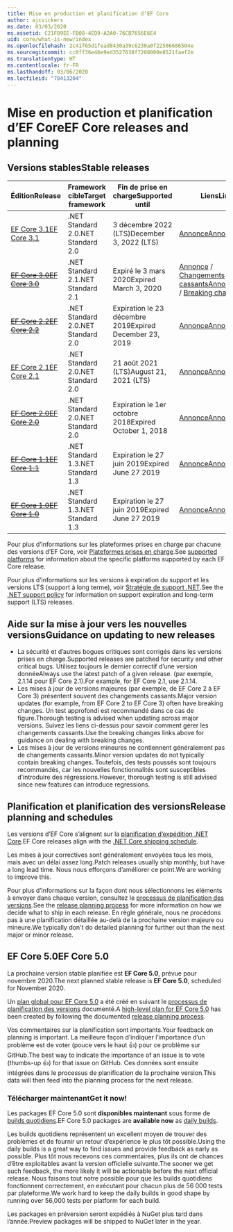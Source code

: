 ```yaml
---
title: Mise en production et planification d’EF Core
author: ajcvickers
ms.date: 03/03/2020
ms.assetid: C21F89EE-FB08-4ED9-A2A0-76CB7656E6E4
uid: core/what-is-new/index
ms.openlocfilehash: 2c41f65d1fead8430a39c6230a0f22506686504e
ms.sourcegitcommit: cc0ff36e46e9ed3527638f7208000e8521faef2e
ms.translationtype: HT
ms.contentlocale: fr-FR
ms.lasthandoff: 03/06/2020
ms.locfileid: "78413204"
---
```

# <a name="ef-core-releases-and-planning"></a><span data-ttu-id="faee7-102">Mise en production et planification d’EF Core</span><span class="sxs-lookup"><span data-stu-id="faee7-102">EF Core releases and planning</span></span>

## <a name="stable-releases"></a><span data-ttu-id="faee7-103">Versions stables</span><span class="sxs-lookup"><span data-stu-id="faee7-103">Stable releases</span></span>

| <span data-ttu-id="faee7-104">Édition</span><span class="sxs-lookup"><span data-stu-id="faee7-104">Release</span></span> | <span data-ttu-id="faee7-105">Framework cible</span><span class="sxs-lookup"><span data-stu-id="faee7-105">Target framework</span></span> | <span data-ttu-id="faee7-106">Fin de prise en charge</span><span class="sxs-lookup"><span data-stu-id="faee7-106">Supported until</span></span> | <span data-ttu-id="faee7-107">Liens</span><span class="sxs-lookup"><span data-stu-id="faee7-107">Links</span></span>
|:--------|------------------|-----------------|------
| [<span data-ttu-id="faee7-108">EF Core 3.1</span><span class="sxs-lookup"><span data-stu-id="faee7-108">EF Core 3.1</span></span>](https://www.nuget.org/packages/Microsoft.EntityFrameworkCore/3.1.2) | <span data-ttu-id="faee7-109">.NET Standard 2.0</span><span class="sxs-lookup"><span data-stu-id="faee7-109">.NET Standard 2.0</span></span> | <span data-ttu-id="faee7-110">3 décembre 2022 (LTS)</span><span class="sxs-lookup"><span data-stu-id="faee7-110">December 3, 2022 (LTS)</span></span> | [<span data-ttu-id="faee7-111">Annonce</span><span class="sxs-lookup"><span data-stu-id="faee7-111">Announcement</span></span>](https://devblogs.microsoft.com/dotnet/announcing-entity-framework-core-3-1-and-entity-framework-6-4/)
| <span data-ttu-id="faee7-112">~~[EF Core 3.0](https://www.nuget.org/packages/Microsoft.EntityFrameworkCore/3.0.3)~~</span><span class="sxs-lookup"><span data-stu-id="faee7-112">~~[EF Core 3.0](https://www.nuget.org/packages/Microsoft.EntityFrameworkCore/3.0.3)~~</span></span> | <span data-ttu-id="faee7-113">.NET Standard 2.1</span><span class="sxs-lookup"><span data-stu-id="faee7-113">.NET Standard 2.1</span></span> | <span data-ttu-id="faee7-114">Expiré le 3 mars 2020</span><span class="sxs-lookup"><span data-stu-id="faee7-114">Expired March 3, 2020</span></span> | <span data-ttu-id="faee7-115">[Annonce](https://devblogs.microsoft.com/dotnet/announcing-ef-core-3-0-and-ef-6-3-general-availability/) / [Changements cassants](ef-core-3.0/breaking-changes.md)</span><span class="sxs-lookup"><span data-stu-id="faee7-115">[Announcement](https://devblogs.microsoft.com/dotnet/announcing-ef-core-3-0-and-ef-6-3-general-availability/) / [Breaking changes](ef-core-3.0/breaking-changes.md)</span></span>
| <span data-ttu-id="faee7-116">~~[EF Core 2.2](https://www.nuget.org/packages/Microsoft.EntityFrameworkCore/2.2.6)~~</span><span class="sxs-lookup"><span data-stu-id="faee7-116">~~[EF Core 2.2](https://www.nuget.org/packages/Microsoft.EntityFrameworkCore/2.2.6)~~</span></span> | <span data-ttu-id="faee7-117">.NET Standard 2.0</span><span class="sxs-lookup"><span data-stu-id="faee7-117">.NET Standard 2.0</span></span> | <span data-ttu-id="faee7-118">Expiration le 23 décembre 2019</span><span class="sxs-lookup"><span data-stu-id="faee7-118">Expired December 23, 2019</span></span> | [<span data-ttu-id="faee7-119">Annonce</span><span class="sxs-lookup"><span data-stu-id="faee7-119">Announcement</span></span>](https://devblogs.microsoft.com/dotnet/announcing-entity-framework-core-2-2/)
| [<span data-ttu-id="faee7-120">EF Core 2.1</span><span class="sxs-lookup"><span data-stu-id="faee7-120">EF Core 2.1</span></span>](https://www.nuget.org/packages/Microsoft.EntityFrameworkCore/2.1.14) | <span data-ttu-id="faee7-121">.NET Standard 2.0</span><span class="sxs-lookup"><span data-stu-id="faee7-121">.NET Standard 2.0</span></span> | <span data-ttu-id="faee7-122">21 août 2021 (LTS)</span><span class="sxs-lookup"><span data-stu-id="faee7-122">August 21, 2021 (LTS)</span></span> | [<span data-ttu-id="faee7-123">Annonce</span><span class="sxs-lookup"><span data-stu-id="faee7-123">Announcement</span></span>](https://devblogs.microsoft.com/dotnet/announcing-entity-framework-core-2-1/)
| <span data-ttu-id="faee7-124">~~[EF Core 2.0](https://www.nuget.org/packages/Microsoft.EntityFrameworkCore/2.0.3)~~</span><span class="sxs-lookup"><span data-stu-id="faee7-124">~~[EF Core 2.0](https://www.nuget.org/packages/Microsoft.EntityFrameworkCore/2.0.3)~~</span></span> | <span data-ttu-id="faee7-125">.NET Standard 2.0</span><span class="sxs-lookup"><span data-stu-id="faee7-125">.NET Standard 2.0</span></span> | <span data-ttu-id="faee7-126">Expiration le 1er octobre 2018</span><span class="sxs-lookup"><span data-stu-id="faee7-126">Expired October 1, 2018</span></span> | [<span data-ttu-id="faee7-127">Annonce</span><span class="sxs-lookup"><span data-stu-id="faee7-127">Announcement</span></span>](https://devblogs.microsoft.com/dotnet/announcing-entity-framework-core-2-0/)
| <span data-ttu-id="faee7-128">~~[EF Core 1.1](https://www.nuget.org/packages/Microsoft.EntityFrameworkCore/1.1.6)~~</span><span class="sxs-lookup"><span data-stu-id="faee7-128">~~[EF Core 1.1](https://www.nuget.org/packages/Microsoft.EntityFrameworkCore/1.1.6)~~</span></span> | <span data-ttu-id="faee7-129">.NET Standard 1.3</span><span class="sxs-lookup"><span data-stu-id="faee7-129">.NET Standard 1.3</span></span> | <span data-ttu-id="faee7-130">Expiration le 27 juin 2019</span><span class="sxs-lookup"><span data-stu-id="faee7-130">Expired June 27 2019</span></span> | [<span data-ttu-id="faee7-131">Annonce</span><span class="sxs-lookup"><span data-stu-id="faee7-131">Announcement</span></span>](https://devblogs.microsoft.com/dotnet/announcing-entity-framework-core-1-1/)
| <span data-ttu-id="faee7-132">~~[EF Core 1.0](https://www.nuget.org/packages/Microsoft.EntityFrameworkCore/1.0.6)~~</span><span class="sxs-lookup"><span data-stu-id="faee7-132">~~[EF Core 1.0](https://www.nuget.org/packages/Microsoft.EntityFrameworkCore/1.0.6)~~</span></span> | <span data-ttu-id="faee7-133">.NET Standard 1.3</span><span class="sxs-lookup"><span data-stu-id="faee7-133">.NET Standard 1.3</span></span> | <span data-ttu-id="faee7-134">Expiration le 27 juin 2019</span><span class="sxs-lookup"><span data-stu-id="faee7-134">Expired June 27 2019</span></span> | [<span data-ttu-id="faee7-135">Annonce</span><span class="sxs-lookup"><span data-stu-id="faee7-135">Announcement</span></span>](https://devblogs.microsoft.com/dotnet/entity-framework-core-1-0-0-available/)

<span data-ttu-id="faee7-136">Pour plus d’informations sur les plateformes prises en charge par chacune des versions d’EF Core, voir [Plateformes prises en charge](../platforms/index.md).</span><span class="sxs-lookup"><span data-stu-id="faee7-136">See [supported platforms](../platforms/index.md) for information about the specific platforms supported by each EF Core release.</span></span>

<span data-ttu-id="faee7-137">Pour plus d’informations sur les versions à expiration du support et les versions LTS (support à long terme), voir [Stratégie de support .NET](https://dotnet.microsoft.com/platform/support/policy/dotnet-core).</span><span class="sxs-lookup"><span data-stu-id="faee7-137">See the [.NET support policy](https://dotnet.microsoft.com/platform/support/policy/dotnet-core) for information on support expiration and long-term support (LTS) releases.</span></span>

## <a name="guidance-on-updating-to-new-releases"></a><span data-ttu-id="faee7-138">Aide sur la mise à jour vers les nouvelles versions</span><span class="sxs-lookup"><span data-stu-id="faee7-138">Guidance on updating to new releases</span></span>

* <span data-ttu-id="faee7-139">La sécurité et d’autres bogues critiques sont corrigés dans les versions prises en charge.</span><span class="sxs-lookup"><span data-stu-id="faee7-139">Supported releases are patched for security and other critical bugs.</span></span> <span data-ttu-id="faee7-140">Utilisez toujours le dernier correctif d’une version donnée</span><span class="sxs-lookup"><span data-stu-id="faee7-140">Always use the latest patch of a given release.</span></span> <span data-ttu-id="faee7-141">(par exemple, 2.1.14 pour EF Core 2.1).</span><span class="sxs-lookup"><span data-stu-id="faee7-141">For example, for EF Core 2.1, use 2.1.14.</span></span>
* <span data-ttu-id="faee7-142">Les mises à jour de versions majeures (par exemple, de EF Core 2 à EF Core 3) présentent souvent des changements cassants.</span><span class="sxs-lookup"><span data-stu-id="faee7-142">Major version updates (for example, from EF Core 2 to EF Core 3) often have breaking changes.</span></span> <span data-ttu-id="faee7-143">Un test approfondi est recommandé dans ce cas de figure.</span><span class="sxs-lookup"><span data-stu-id="faee7-143">Thorough testing is advised when updating across major versions.</span></span> <span data-ttu-id="faee7-144">Suivez les liens ci-dessus pour savoir comment gérer les changements cassants.</span><span class="sxs-lookup"><span data-stu-id="faee7-144">Use the breaking changes links above for guidance on dealing with breaking changes.</span></span>
* <span data-ttu-id="faee7-145">Les mises à jour de versions mineures ne contiennent généralement pas de changements cassants.</span><span class="sxs-lookup"><span data-stu-id="faee7-145">Minor version updates do not typically contain breaking changes.</span></span> <span data-ttu-id="faee7-146">Toutefois, des tests poussés sont toujours recommandés, car les nouvelles fonctionnalités sont susceptibles d’introduire des régressions.</span><span class="sxs-lookup"><span data-stu-id="faee7-146">However, thorough testing is still advised since new features can introduce regressions.</span></span>

## <a name="release-planning-and-schedules"></a><span data-ttu-id="faee7-147">Planification et planification des versions</span><span class="sxs-lookup"><span data-stu-id="faee7-147">Release planning and schedules</span></span>

<span data-ttu-id="faee7-148">Les versions d’EF Core s’alignent sur la [planification d’expédition .NET Core](https://github.com/dotnet/core/blob/master/roadmap.md).</span><span class="sxs-lookup"><span data-stu-id="faee7-148">EF Core releases align with the [.NET Core shipping schedule](https://github.com/dotnet/core/blob/master/roadmap.md).</span></span>

<span data-ttu-id="faee7-149">Les mises à jour correctives sont généralement envoyées tous les mois, mais avec un délai assez long.</span><span class="sxs-lookup"><span data-stu-id="faee7-149">Patch releases usually ship monthly, but have a long lead time.</span></span>
<span data-ttu-id="faee7-150">Nous nous efforçons d’améliorer ce point.</span><span class="sxs-lookup"><span data-stu-id="faee7-150">We are working to improve this.</span></span>

<span data-ttu-id="faee7-151">Pour plus d’informations sur la façon dont nous sélectionnons les éléments à envoyer dans chaque version, consultez le [processus de planification des versions](release-planning.md).</span><span class="sxs-lookup"><span data-stu-id="faee7-151">See the [release planning process](release-planning.md) for more information on how we decide what to ship in each release.</span></span>
<span data-ttu-id="faee7-152">En règle générale, nous ne procédons pas à une planification détaillée au-delà de la prochaine version majeure ou mineure.</span><span class="sxs-lookup"><span data-stu-id="faee7-152">We typically don't do detailed planning for further out than the next major or minor release.</span></span>

## <a name="ef-core-50"></a><span data-ttu-id="faee7-153">EF Core 5.0</span><span class="sxs-lookup"><span data-stu-id="faee7-153">EF Core 5.0</span></span>

<span data-ttu-id="faee7-154">La prochaine version stable planifiée est **EF Core 5.0**, prévue pour novembre 2020.</span><span class="sxs-lookup"><span data-stu-id="faee7-154">The next planned stable release is **EF Core 5.0**, scheduled for November 2020.</span></span>

<span data-ttu-id="faee7-155">Un [plan global pour EF Core 5.0](ef-core-5.0/plan.md) a été créé en suivant le [processus de planification des versions](release-planning.md) documenté.</span><span class="sxs-lookup"><span data-stu-id="faee7-155">A [high-level plan for EF Core 5.0](ef-core-5.0/plan.md) has been created by following the documented [release planning process](release-planning.md).</span></span>

<span data-ttu-id="faee7-156">Vos commentaires sur la planification sont importants.</span><span class="sxs-lookup"><span data-stu-id="faee7-156">Your feedback on planning is important.</span></span>
<span data-ttu-id="faee7-157">La meilleure façon d’indiquer l’importance d’un problème est de voter (pouce vers le haut 👍) pour ce problème sur GitHub.</span><span class="sxs-lookup"><span data-stu-id="faee7-157">The best way to indicate the importance of an issue is to vote (thumbs-up 👍) for that issue on GitHub.</span></span>
<span data-ttu-id="faee7-158">Ces données sont ensuite intégrées dans le processus de planification de la prochaine version.</span><span class="sxs-lookup"><span data-stu-id="faee7-158">This data will then feed into the planning process for the next release.</span></span>

### <a name="get-it-now"></a><span data-ttu-id="faee7-159">Télécharger maintenant</span><span class="sxs-lookup"><span data-stu-id="faee7-159">Get it now!</span></span>

<span data-ttu-id="faee7-160">Les packages EF Core 5.0 sont **disponibles maintenant** sous forme de [builds quotidiens](https://github.com/aspnet/AspNetCore/blob/master/docs/DailyBuilds.md).</span><span class="sxs-lookup"><span data-stu-id="faee7-160">EF Core 5.0 packages are **available now** as [daily builds](https://github.com/aspnet/AspNetCore/blob/master/docs/DailyBuilds.md).</span></span> 

<span data-ttu-id="faee7-161">Les builds quotidiens représentent un excellent moyen de trouver des problèmes et de fournir un retour d’expérience le plus tôt possible.</span><span class="sxs-lookup"><span data-stu-id="faee7-161">Using the daily builds is a great way to find issues and provide feedback as early as possible.</span></span>
<span data-ttu-id="faee7-162">Plus tôt nous recevons ces commentaires, plus ils ont de chances d’être exploitables avant la version officielle suivante.</span><span class="sxs-lookup"><span data-stu-id="faee7-162">The sooner we get such feedback, the more likely it will be actionable before the next official release.</span></span>
<span data-ttu-id="faee7-163">Nous faisons tout notre possible pour que les builds quotidiens fonctionnent correctement, en exécutant pour chacun plus de 56 000 tests par plateforme.</span><span class="sxs-lookup"><span data-stu-id="faee7-163">We work hard to keep the daily builds in good shape by running over 56,000 tests per platform for each build.</span></span>

<span data-ttu-id="faee7-164">Les packages en préversion seront expédiés à NuGet plus tard dans l’année.</span><span class="sxs-lookup"><span data-stu-id="faee7-164">Preview packages will be shipped to NuGet later in the year.</span></span>
